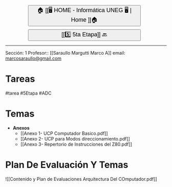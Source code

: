 
<button style="width:70%;  margin-left:14%; margin-bottom: 10px;"><p style="font-size:18px; margin: 0 10; "> 🏠 [[🖥️ HOME - Informática UNEG 🖥️ | Home ]]🏠 </p> </button>
<button style="width:70%;  margin-left:14%"><p style="font-size:18px; margin: 0 10; ">  [[5️⃣ 5ta Etapa]] 🔙 </p> </button>



---
Sección: 1
Profesor:: [[Saraullo Margutti Marco A]]
email: [marcosaraullo@gmail.com](mailto:marcosaraullo@gmail.com)

# Tareas 
#tarea #5Etapa #ADC


# Temas
- **Anexos**
	- [[Anexo 1- UCP Computador Basico.pdf]]
	-  [[Anexo 2- UCP para Modos direccionamiento.pdf]]
	- [[Anexo 3- Repertorio de Instrucciones del Z80.pdf]]

# Plan De Evaluación Y Temas

![[Contenido y Plan de Evaluaciones Arquitectura Del COmputador.pdf]]